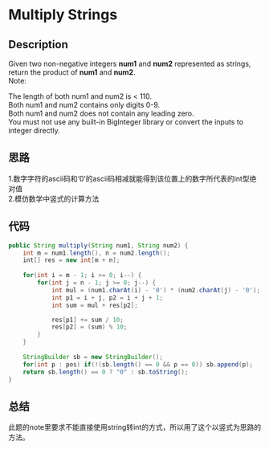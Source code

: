 # Multiply Strings
## Description
Given two non-negative integers **num1** and **num2** represented as strings, return the product of **num1** and **num2**.  
Note:  

The length of both num1 and num2 is < 110.  
Both num1 and num2 contains only digits 0-9.  
Both num1 and num2 does not contain any leading zero.  
You must not use any built-in BigInteger library or convert the inputs to integer directly.  
## 思路
1.数字字符的ascii码和‘0’的ascii码相减就能得到该位置上的数字所代表的int型绝对值  
2.模仿数学中竖式的计算方法
## 代码
```java
public String multiply(String num1, String num2) {
    int m = num1.length(), n = num2.length();
    int[] res = new int[m + n];
   
    for(int i = m - 1; i >= 0; i--) {
        for(int j = n - 1; j >= 0; j--) {
            int mul = (num1.charAt(i) - '0') * (num2.charAt(j) - '0'); 
            int p1 = i + j, p2 = i + j + 1;
            int sum = mul + res[p2];

            res[p1] += sum / 10;
            res[p2] = (sum) % 10;
        }
    }  
    
    StringBuilder sb = new StringBuilder();
    for(int p : pos) if(!(sb.length() == 0 && p == 0)) sb.append(p);
    return sb.length() == 0 ? "0" : sb.toString();
}
```
## 总结 
此题的note里要求不能直接使用string转int的方式，所以用了这个以竖式为思路的方法。
